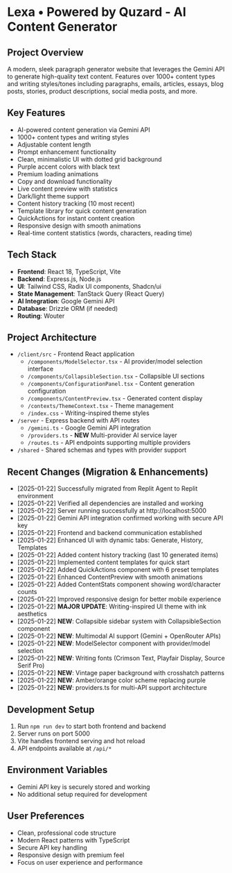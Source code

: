 # Lexa • Powered by Quzard - AI Content Generator

## Project Overview
A modern, sleek paragraph generator website that leverages the Gemini API to generate high-quality text content. Features over 1000+ content types and writing styles/tones including paragraphs, emails, articles, essays, blog posts, stories, product descriptions, social media posts, and more.

## Key Features
- AI-powered content generation via Gemini API
- 1000+ content types and writing styles
- Adjustable content length
- Prompt enhancement functionality  
- Clean, minimalistic UI with dotted grid background
- Purple accent colors with black text
- Premium loading animations
- Copy and download functionality
- Live content preview with statistics
- Dark/light theme support
- Content history tracking (10 most recent)
- Template library for quick content generation
- QuickActions for instant content creation
- Responsive design with smooth animations
- Real-time content statistics (words, characters, reading time)

## Tech Stack
- **Frontend**: React 18, TypeScript, Vite
- **Backend**: Express.js, Node.js  
- **UI**: Tailwind CSS, Radix UI components, Shadcn/ui
- **State Management**: TanStack Query (React Query)
- **AI Integration**: Google Gemini API
- **Database**: Drizzle ORM (if needed)
- **Routing**: Wouter

## Project Architecture
- `/client/src` - Frontend React application
  - `/components/ModelSelector.tsx` - AI provider/model selection interface
  - `/components/CollapsibleSection.tsx` - Collapsible UI sections
  - `/components/ConfigurationPanel.tsx` - Content generation configuration
  - `/components/ContentPreview.tsx` - Generated content display
  - `/contexts/ThemeContext.tsx` - Theme management
  - `/index.css` - Writing-inspired theme styles
- `/server` - Express backend with API routes
  - `/gemini.ts` - Google Gemini API integration
  - `/providers.ts` - **NEW** Multi-provider AI service layer
  - `/routes.ts` - API endpoints supporting multiple providers
- `/shared` - Shared schemas and types with provider support

## Recent Changes (Migration & Enhancements)
- [2025-01-22] Successfully migrated from Replit Agent to Replit environment
- [2025-01-22] Verified all dependencies are installed and working
- [2025-01-22] Server running successfully at http://localhost:5000
- [2025-01-22] Gemini API integration confirmed working with secure API key
- [2025-01-22] Frontend and backend communication established
- [2025-01-22] Enhanced UI with dynamic tabs: Generate, History, Templates
- [2025-01-22] Added content history tracking (last 10 generated items)
- [2025-01-22] Implemented content templates for quick start
- [2025-01-22] Added QuickActions component with 6 preset templates
- [2025-01-22] Enhanced ContentPreview with smooth animations
- [2025-01-22] Added ContentStats component showing word/character counts
- [2025-01-22] Improved responsive design for better mobile experience
- [2025-01-22] **MAJOR UPDATE**: Writing-inspired UI theme with ink aesthetics
- [2025-01-22] **NEW**: Collapsible sidebar system with CollapsibleSection component
- [2025-01-22] **NEW**: Multimodal AI support (Gemini + OpenRouter APIs)
- [2025-01-22] **NEW**: ModelSelector component with provider/model selection
- [2025-01-22] **NEW**: Writing fonts (Crimson Text, Playfair Display, Source Serif Pro)
- [2025-01-22] **NEW**: Vintage paper background with crosshatch patterns
- [2025-01-22] **NEW**: Amber/orange color scheme replacing purple
- [2025-01-22] **NEW**: providers.ts for multi-API support architecture

## Development Setup
1. Run `npm run dev` to start both frontend and backend
2. Server runs on port 5000
3. Vite handles frontend serving and hot reload
4. API endpoints available at `/api/*`

## Environment Variables
- Gemini API key is securely stored and working
- No additional setup required for development

## User Preferences
- Clean, professional code structure
- Modern React patterns with TypeScript
- Secure API key handling
- Responsive design with premium feel
- Focus on user experience and performance